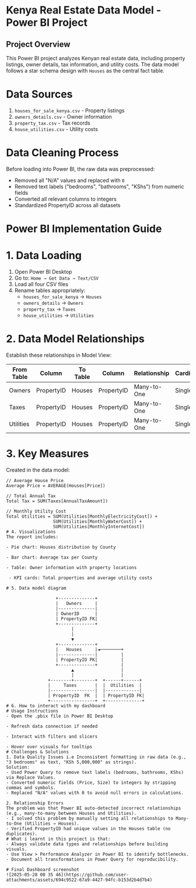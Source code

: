 # Kenya Real Estate Data Model - Power BI Project
## Project Overview
This Power BI project analyzes Kenyan real estate data, including property listings, owner details, tax information, and utility costs. The data model follows a star schema design with `Houses` as the central fact table.

# Data Sources
1. `houses_for_sale_kenya.csv` - Property listings
2. `owners_details.csv` - Owner information
3. `property_tax.csv` - Tax records
4. `house_utilities.csv` - Utility costs

# Data Cleaning Process
Before loading into Power BI, the raw data was preprocessed:
- Removed all "N/A" values and replaced with `0`
- Removed text labels ("bedrooms", "bathrooms", "KShs") from numeric fields
- Converted all relevant columns to integers
- Standardized PropertyID across all datasets

# Power BI Implementation Guide

# 1. Data Loading
1. Open Power BI Desktop
2. Go to: `Home → Get Data → Text/CSV`
3. Load all four CSV files
4. Rename tables appropriately:
   - `houses_for_sale_kenya` → `Houses`
   - `owners_details` → `Owners`
   - `property_tax` → `Taxes`
   - `house_utilities` → `Utilities`

# 2. Data Model Relationships
Establish these relationships in Model View:

| From Table  | Column     | To Table | Column     | Relationship | Cardinality  |
|-------------|------------|----------|------------|--------------|--------------|
| Owners      | PropertyID | Houses   | PropertyID | Many-to-One  | Single → 🔄  |
| Taxes       | PropertyID | Houses   | PropertyID | Many-to-One  | Single → 🔄  |
| Utilities   | PropertyID | Houses   | PropertyID | Many-to-One  | Single → 🔄  |

# 3. Key Measures
Created in the data model:
```dax
// Average House Price
Average Price = AVERAGE(Houses[Price])

// Total Annual Tax
Total Tax = SUM(Taxes[AnnualTaxAmount])

// Monthly Utility Cost
Total Utilities = SUM(Utilities[MonthlyElectricityCost]) + 
                  SUM(Utilities[MonthlyWaterCost]) +
                  SUM(Utilities[MonthlyInternetCost])
# 4. Visualizations
The report includes:

- Pie chart: Houses distribution by County

- Bar chart: Average tax per County

- Table: Owner information with property locations

 - KPI cards: Total properties and average utility costs

# 5. Data model diagram

                   +--------------+
                   |   Owners     |
                   |--------------|
                   | OwnerID      |
                   | PropertyID FK|
                   +--------------+
                         |
                         |
                         ▼
                   +--------------+
                   |   Houses     |◄────────+
                   |--------------|         |
                   | PropertyID PK|         |
                   +--------------+         |
                         ▲                  |
                         |                  |
                +--------+--------+  +------+------+
                |     Taxes       |  |  Utilities  |
                |-----------------|  |-------------|
                | PropertyID  FK  |  | PropertyID FK|
                +-----------------+  +--------------+
# 6. How to interact with my dashboard
# Usage Instructions
- Open the .pbix file in Power BI Desktop

- Refresh data connection if needed

- Interact with filters and slicers

- Hover over visuals for tooltips
# Challenges & Solutions
1. Data Quality Issues i.e Inconsistent formatting in raw data (e.g., "3 bedrooms" as text, "KSh 5,000,000" as strings).
Solution:
- Used Power Query to remove text labels (bedrooms, bathrooms, KShs) via Replace Values.
- Converted numeric fields (Price, Size) to integers by stripping commas and symbols.
- Replaced "N/A" values with 0 to avoid null errors in calculations.

2. Relationship Errors
The problem was that Power BI auto-detected incorrect relationships (e.g., many-to-many between Houses and Utilities).
- I solved this problem by manually setting all relationships to Many-to-One (Utilities → Houses).
- Verified PropertyID had unique values in the Houses table (no duplicates).
# What i learnt in this project is that:
- Always validate data types and relationships before building visuals.
- Use View > Performance Analyzer in Power BI to identify bottlenecks.
- Document all transformations in Power Query for reproducibility.

# Final Dashboard screenshot
![2025-05-28 00 35 46](https://github.com/user-attachments/assets/694c9522-67a9-4427-94fc-b153d2b4d7b4)
